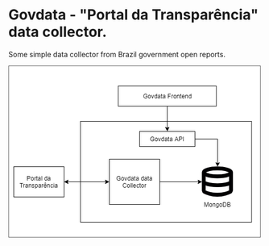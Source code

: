 # Govdata - "Portal da Transparência" data collector.


Some simple data collector from Brazil government open reports.


![alt text](govdata-schema.png "Title")
